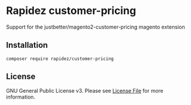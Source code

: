 # Rapidez customer-pricing

Support for the justbetter/magento2-customer-pricing magento extension

## Installation

```
composer require rapidez/customer-pricing
```

## License

GNU General Public License v3. Please see [License File](LICENSE) for more information.
